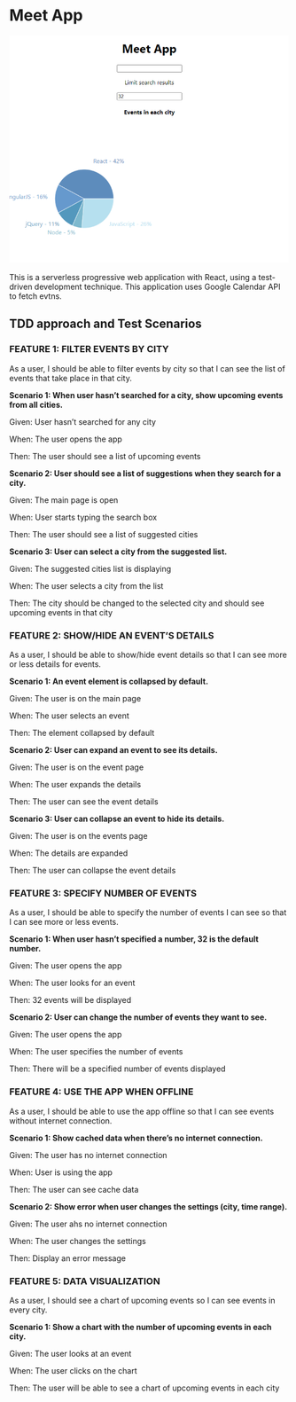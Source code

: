 # Meet App

![Meet App interface](images/meet-app1.png)

This is a serverless progressive web application with React, using a test-driven development technique. This application uses Google Calendar API to fetch evtns.

## TDD approach and Test Scenarios

### FEATURE 1: FILTER EVENTS BY CITY

As a user, I should be able to filter events by city so that I can see the list of events that
take place in that city.

**Scenario 1: When user hasn’t searched for a city, show upcoming events from all cities.**

Given: User hasn’t searched for any city

When: The user opens the app

Then: The user should see a list of upcoming events

**Scenario 2: User should see a list of suggestions when they search for a city.**

Given: The main page is open

When: User starts typing the search box

Then: The user should see a list of suggested cities

**Scenario 3: User can select a city from the suggested list.**

Given: The suggested cities list is displaying

When: The user selects a city from the list

Then: The city should be changed to the selected city and should see upcoming events in that
city

### FEATURE 2: SHOW/HIDE AN EVENT’S DETAILS

As a user, I should be able to show/hide event details so that I can see more or less details
for events.

**Scenario 1: An event element is collapsed by default.**

Given: The user is on the main page

When: The user selects an event

Then: The element collapsed by default

**Scenario 2: User can expand an event to see its details.**

Given: The user is on the event page

When: The user expands the details

Then: The user can see the event details

**Scenario 3: User can collapse an event to hide its details.**

Given: The user is on the events page

When: The details are expanded

Then: The user can collapse the event details

### FEATURE 3: SPECIFY NUMBER OF EVENTS

As a user, I should be able to specify the number of events I can see so that I can see more
or less events.

**Scenario 1: When user hasn’t specified a number, 32 is the default number.**

Given: The user opens the app

When: The user looks for an event

Then: 32 events will be displayed

**Scenario 2: User can change the number of events they want to see.**

Given: The user opens the app

When: The user specifies the number of events

Then: There will be a specified number of events displayed

### FEATURE 4: USE THE APP WHEN OFFLINE

As a user, I should be able to use the app offline so that I can see events without internet
connection.

**Scenario 1: Show cached data when there’s no internet connection.**

Given: The user has no internet connection

When: User is using the app

Then: The user can see cache data

**Scenario 2: Show error when user changes the settings (city, time range).**

Given: The user ahs no internet connection

When: The user changes the settings

Then: Display an error message

### FEATURE 5: DATA VISUALIZATION

As a user, I should see a chart of upcoming events so I can see events in every city.

**Scenario 1: Show a chart with the number of upcoming events in each city.**

Given: The user looks at an event

When: The user clicks on the chart

Then: The user will be able to see a chart of upcoming events in each city
